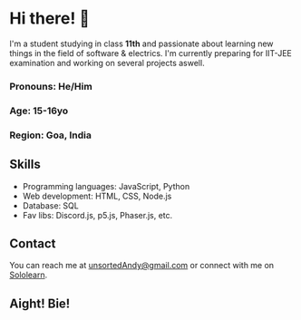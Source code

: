 # Hi there! 👋

I'm a student studying in class **11th** and passionate about learning new things in the field of software & electrics. I'm currently preparing for IIT-JEE examination and working on several projects aswell.

### Pronouns: He/Him
### Age: 15-16yo
### Region: Goa, India

## Skills

- Programming languages: JavaScript, Python
- Web development: HTML, CSS, Node.js
- Database: SQL
- Fav libs: Discord.js, p5.js, Phaser.js, etc.

## Contact

You can reach me at [unsortedAndy@gmail.com](mailto:unsortedAndy@gmail.com) or connect with me on [Sololearn](https://www.sololearn.com/profile/28615401).

## Aight! Bie!
